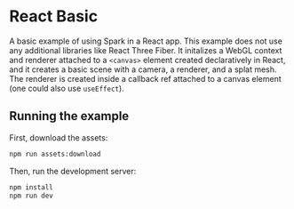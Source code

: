 # React Basic

A basic example of using Spark in a React app. This example does not use any additional libraries like React Three Fiber. It initalizes a WebGL context and renderer attached to a `<canvas>` element created declaratively in React, and it creates a basic scene with a camera, a renderer, and a splat mesh. The renderer is created inside a callback ref attached to a canvas element (one could also use `useEffect`).

## Running the example

First, download the assets:

```bash
npm run assets:download
```

Then, run the development server:

```bash
npm install
npm run dev
```
